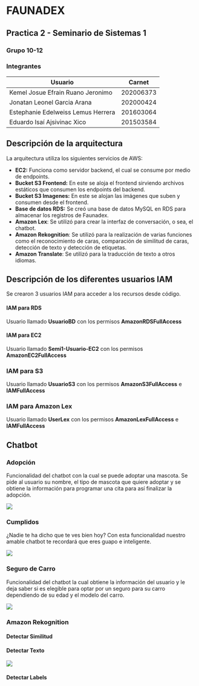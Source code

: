 # FAUNADEX

## Practica 2 - Seminario de Sistemas 1

### Grupo 10-12

### Integrantes

| Usuario | Carnet |
|----------|----------|
| Kemel Josue Efrain Ruano Jeronimo | 202006373 |
| Jonatan Leonel Garcia Arana | 202000424 |
| Estephanie Edelweiss Lemus Herrera | 201603064 |
| Eduardo Isaí Ajsivinac Xico | 201503584 |

## Descripción de la arquitectura

La arquitectura utiliza los siguientes servicios de AWS:
* **EC2:** Funciona como servidor backend, el cual se consume por medio de endpoints.
* **Bucket S3 Frontend:** En este se aloja el frontend sirviendo archivos estáticos que consumen los endpoints del backend.
* **Bucket S3 Imagenes:** En este se alojan las imágenes que suben y consumen desde el frontend.
* **Base de datos RDS:** Se creó una base de datos MySQL en RDS para almacenar los registros de Faunadex.
* **Amazon Lex**: Se utilizó para crear la interfaz de conversación, o sea, el chatbot.
* **Amazon Rekognition**: Se utilizó para la realización de varias funciones como el reconocimiento de caras, comparación de similitud de caras, detección de texto y detección de etiquetas.
* **Amazon Translate**: Se utilizó para la traducción de texto a otros idiomas.

## Descripción de los diferentes usuarios IAM

Se crearon 3 usuarios IAM para acceder a los recursos desde código.

#### IAM para RDS
Usuario llamado **UsuarioBD** con los permisos **AmazonRDSFullAccess**

#### IAM para EC2

Usuario llamado **Semi1-Usuario-EC2** con los permisos **AmazonEC2FullAccess**

### IAM para S3

Usuario llamado **UsuarioS3** con los permisos **AmazonS3FullAccess** e **IAMFullAccess**

### IAM para Amazon Lex

Usuario llamado **UserLex** con los permisos **AmazonLexFullAccess** e **IAMFullAccess**

## Chatbot

### Adopción
Funcionalidad del chatbot con la cual se puede adoptar una mascota. Se pide al usuario su nombre, el tipo de mascota que quiere adoptar y se obtiene la información para programar una cita para así finalizar la adopción.

![](https://github.com/Jona1056/GRUPO_1012_SEMI/blob/main/Practica%202/Assets/Chatbot1.jpg)

### Cumplidos
¿Nadie te ha dicho que te ves bien hoy? Con esta funcionalidad nuestro amable chatbot te recordará que eres guapo e inteligente.

![](https://github.com/Jona1056/GRUPO_1012_SEMI/blob/main/Practica%202/Assets/Chatbot2.jpg)

### Seguro de Carro
Funcionalidad del chatbot la cual obtiene la información del usuario y le deja saber si es elegible para optar por un seguro para su carro dependiendo de su edad y el modelo del carro.

![](https://github.com/Jona1056/GRUPO_1012_SEMI/blob/main/Practica%202/Assets/Chatbot3.jpg)

### Amazon Rekognition

#### Detectar Similitud

#### Detectar Texto
![](https://github.com/Jona1056/GRUPO_1012_SEMI/blob/main/Practica%202/Images/extraerfoto.png)

#### Detectar Labels
